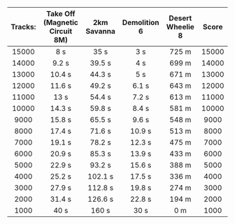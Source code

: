 Tracks: | Take Off (Magnetic Circuit 8M) | 2km Savanna | Demolition 6 | Desert Wheelie 8 | Score  
:--: | :--: | :--: | :--: | :--:  | :--:   
15000 | 8 s | 35 s | 3 s | 725 m | 15000  
14000 | 9.2 s | 39.5 s | 4 s | 699 m | 14000  
13000 | 10.4 s | 44.3 s | 5 s | 671 m | 13000  
12000 | 11.6 s | 49.2 s | 6.1 s | 643 m | 12000  
11000 | 13 s | 54.4 s | 7.2 s | 613 m | 11000  
10000 | 14.3 s | 59.8 s | 8.4 s | 581 m | 10000  
9000 | 15.8 s | 65.5 s | 9.6 s | 548 m | 9000  
8000 | 17.4 s | 71.6 s | 10.9 s | 513 m | 8000  
7000 | 19.1 s | 78.2 s | 12.3 s | 475 m | 7000  
6000 | 20.9 s | 85.3 s | 13.9 s | 433 m | 6000  
5000 | 22.9 s | 93.2 s | 15.6 s | 388 m | 5000  
4000 | 25.2 s | 102.1 s | 17.5 s | 336 m | 4000  
3000 | 27.9 s | 112.8 s | 19.8 s | 274 m | 3000  
2000 | 31.4 s | 126.6 s | 22.8 s | 194 m | 2000  
1000 | 40 s | 160 s | 30 s | 0 m | 1000  

